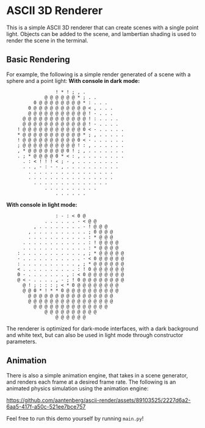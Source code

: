 # ASCII 3D Renderer
This is a simple ASCII 3D renderer that can create scenes with a single point light.
Objects can be added to the scene, and lambertian shading is used to render the scene
in the terminal.

## Basic Rendering
For example, the following is a simple render generated of a scene with a sphere and a point light:
**With console in dark mode:**
```
                  ! * ! ; , .                                   
              @ @ @ @ @ @ * ; . .                               
          0 @ @ @ @ @ @ @ @ * : . . .                           
        0 @ @ @ @ @ @ @ @ @ @ < , . . .                         
        @ @ @ @ @ @ @ @ @ @ @ ! - . . .                         
      @ @ @ @ @ @ @ @ @ @ @ @ ! : . . . .                       
      @ @ @ @ @ @ @ @ @ @ @ @ ! - . . . .                       
    ! @ @ @ @ @ @ @ @ @ @ @ 0 < - . . . . .                     
    * @ @ @ @ @ @ @ @ @ @ @ * ; , . . . . .                     
    ! @ @ @ @ @ @ @ @ @ @ 0 < - . . . . . .                     
    ; @ @ @ @ @ @ @ @ @ @ ! : , . . . . . .                     
    , * @ @ @ @ @ @ @ 0 ! ; , . . . . . . .                     
    . ; * @ @ @ @ 0 * < : , . . . . . . . .                     
      . : < ! ! ! < ; - , . . . . . . . .                       
      . . , - : - - , . . . . . . . . . .                       
        . . . . . . . . . . . . . . . .                         
        . . . . . . . . . . . . . . . .                         
          . . . . . . . . . . . . . .                           
              . . . . . . . . . .                               
                  . . . . . .                                                                                       
```

**With console in light mode:**
```
                  : - : < 0 @                                   
              . . . . . . - < @ @                               
          , . . . . . . . . - ! @ @ @                           
        , . . . . . . . . . . ; 0 @ @ @                         
        . . . . . . . . . . . : * @ @ @                         
      . . . . . . . . . . . . : ! @ @ @ @                       
      . . . . . . . . . . . . : * @ @ @ @                       
    : . . . . . . . . . . . , ; * @ @ @ @ @                     
    - . . . . . . . . . . . - < 0 @ @ @ @ @                     
    : . . . . . . . . . . , ; * @ @ @ @ @ @                     
    < . . . . . . . . . . : ! 0 @ @ @ @ @ @                     
    0 - . . . . . . . , : < 0 @ @ @ @ @ @ @                     
    @ < - . . . . , - ; ! 0 @ @ @ @ @ @ @ @                     
      @ ! ; : : : ; < * 0 @ @ @ @ @ @ @ @                       
      @ @ 0 * ! * * 0 @ @ @ @ @ @ @ @ @ @                       
        @ @ @ @ @ @ @ @ @ @ @ @ @ @ @ @                         
        @ @ @ @ @ @ @ @ @ @ @ @ @ @ @ @                         
          @ @ @ @ @ @ @ @ @ @ @ @ @ @                           
              @ @ @ @ @ @ @ @ @ @                               
                  @ @ @ @ @ @  
```

The renderer is optimized for dark-mode interfaces, with a dark background and white text, but can also be
used in light mode through constructor parameters.

## Animation
There is also a simple animation engine, that takes in a scene generator, and renders each frame
at a desired frame rate. The following is an animated physics simulation using the animation engine:

https://github.com/aantenberg/ascii-render/assets/89103525/2227d6a2-6aa5-417f-a50c-521ee7bce757

Feel free to run this demo yourself by running `main.py`!
